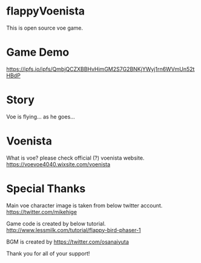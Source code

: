 # flappyVoenista
This is open source voe game.

# Game Demo
https://ipfs.io/ipfs/QmbjQCZXBBHvHimGM2S7G2BNKjYWyj1rn6WVmUn52tHBdP

# Story
Voe is flying... as he goes...

# Voenista
What is voe? please check official (?) voenista website.
https://voevoe4040.wixsite.com/voenista


# Special Thanks
Main voe character image is taken from below twitter account.
https://twitter.com/mikehige

Game code is created by below tutorial.
http://www.lessmilk.com/tutorial/flappy-bird-phaser-1

BGM is created by
https://twitter.com/osanaiyuta

Thank you for all of your support!
